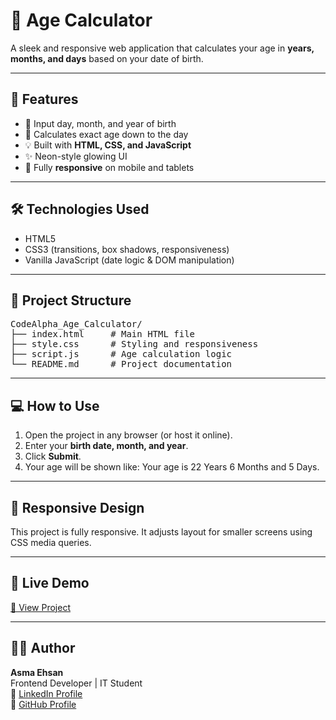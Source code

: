 # 🎂 Age Calculator

A sleek and responsive web application that calculates your age in **years, months, and days** based on your date of birth.

---

## 🌟 Features

- 📅 Input day, month, and year of birth  
- 🔢 Calculates exact age down to the day  
- 💡 Built with **HTML, CSS, and JavaScript**  
- ✨ Neon-style glowing UI  
- 📱 Fully **responsive** on mobile and tablets  

---

## 🛠️ Technologies Used

- HTML5  
- CSS3 (transitions, box shadows, responsiveness)  
- Vanilla JavaScript (date logic & DOM manipulation)  

---

## 📂 Project Structure

<pre>
CodeAlpha_Age_Calculator/
├── index.html     # Main HTML file
├── style.css      # Styling and responsiveness
├── script.js      # Age calculation logic
└── README.md      # Project documentation
</pre>

---

## 💻 How to Use

1. Open the project in any browser (or host it online).
2. Enter your **birth date, month, and year**.
3. Click **Submit**.
4. Your age will be shown like:
Your age is 22 Years 6 Months and 5 Days.

---

## 📱 Responsive Design

This project is fully responsive. It adjusts layout for smaller screens using CSS media queries.

---

## 🚀 Live Demo

[🔗 View Project](https://asma-ehsan.github.io/CodeAlpha_Age_Calculator/)

---

## 🙋‍♀️ Author

**Asma Ehsan**  
Frontend Developer | IT Student  
🔗 [LinkedIn Profile](https://www.linkedin.com/in/asma-ehsan-591418369)  
📁 [GitHub Profile](https://github.com/Asma-Ehsan)
